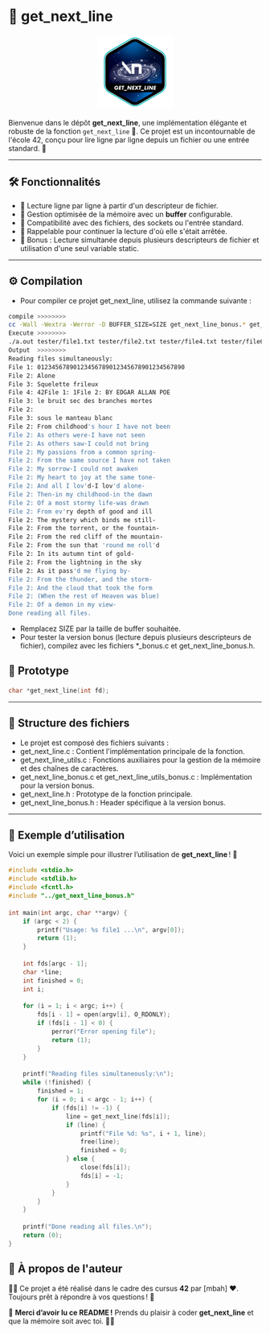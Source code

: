 # 📜 **get_next_line**  

<p align="center">
  <img src="https://github.com/mbah24-dev/mbah24-dev/blob/main/42_badges/get_next_linee.png" alt="GNL 42 project badge"/>
</p>

Bienvenue dans le dépôt **get_next_line**, une implémentation élégante et robuste de la fonction `get_next_line` 🧵. Ce projet est un incontournable de l'école 42, conçu pour lire ligne par ligne depuis un fichier ou une entrée standard. 🌟

---

## 🛠️ **Fonctionnalités**
- 📄 Lecture ligne par ligne à partir d'un descripteur de fichier.
- 💾 Gestion optimisée de la mémoire avec un **buffer** configurable.
- 🚀 Compatibilité avec des fichiers, des sockets ou l'entrée standard.
- 🔄 Rappelable pour continuer la lecture d'où elle s'était arrêtée.
- 🔢 Bonus : Lecture simultanée depuis plusieurs descripteurs de fichier et utilisation d'une seul variable static.
---

## ⚙️ Compilation

- Pour compiler ce projet get_next_line, utilisez la commande suivante :

```bash
compile >>>>>>>>
cc -Wall -Wextra -Werror -D BUFFER_SIZE=SIZE get_next_line_bonus.* get_next_line_utils_bonus.c test/main.c
Execute >>>>>>>>
./a.out tester/file1.txt tester/file2.txt tester/file4.txt tester/file6.txt 
Output  >>>>>>>>
Reading files simultaneously:
File 1: 01234567890123456789012345678901234567890
File 2: Alone
File 3: Squelette frileux
File 4: 42File 1: 1File 2: BY EDGAR ALLAN POE
File 3: le bruit sec des branches mortes
File 2: 
File 3: sous le manteau blanc
File 2: From childhood's hour I have not been
File 2: As others were-I have not seen
File 2: As others saw-I could not bring
File 2: My passions from a common spring-
File 2: From the same source I have not taken
File 2: My sorrow-I could not awaken
File 2: My heart to joy at the same tone-
File 2: And all I lov'd-I lov'd alone-
File 2: Then-in my childhood-in the dawn
File 2: Of a most stormy life-was drawn
File 2: From ev'ry depth of good and ill
File 2: The mystery which binds me still-
File 2: From the torrent, or the fountain-
File 2: From the red cliff of the mountain-
File 2: From the sun that 'round me roll'd
File 2: In its autumn tint of gold-
File 2: From the lightning in the sky
File 2: As it pass'd me flying by-
File 2: From the thunder, and the storm-
File 2: And the cloud that took the form
File 2: (When the rest of Heaven was blue)
File 2: Of a demon in my view-
Done reading all files.
```

- Remplacez SIZE par la taille de buffer souhaitée.
- Pour tester la version bonus (lecture depuis plusieurs descripteurs de fichier), compilez avec les fichiers *_bonus.c et get_next_line_bonus.h.


## 🚧 **Prototype**

```c
char *get_next_line(int fd);
```
---

## 📂 Structure des fichiers

- Le projet est composé des fichiers suivants :
- get_next_line.c : Contient l'implémentation principale de la fonction.
- get_next_line_utils.c : Fonctions auxiliaires pour la gestion de la mémoire et des chaînes de caractères.
- get_next_line_bonus.c et get_next_line_utils_bonus.c : Implémentation pour la version bonus.
- get_next_line.h : Prototype de la fonction principale.
- get_next_line_bonus.h : Header spécifique à la version bonus.
---
## 🌟 Exemple d’utilisation

Voici un exemple simple pour illustrer l’utilisation de **get_next_line** ! 🎉

```c
#include <stdio.h>
#include <stdlib.h>
#include <fcntl.h>
#include "../get_next_line_bonus.h"

int main(int argc, char **argv) {
    if (argc < 2) {
        printf("Usage: %s file1 ...\n", argv[0]);
        return (1);
    }

    int fds[argc - 1];
    char *line;
    int finished = 0;
    int i;

    for (i = 1; i < argc; i++) {
        fds[i - 1] = open(argv[i], O_RDONLY);
        if (fds[i - 1] < 0) {
            perror("Error opening file");
            return (1);
        }
    }

    printf("Reading files simultaneously:\n");
    while (!finished) {
        finished = 1;
        for (i = 0; i < argc - 1; i++) {
            if (fds[i] != -1) {
                line = get_next_line(fds[i]);
                if (line) {
                    printf("File %d: %s", i + 1, line);
                    free(line);
                    finished = 0;
                } else {
                    close(fds[i]);
                    fds[i] = -1; 
                }
            }
        }
    }

    printf("Done reading all files.\n");
    return (0);
}
```
 
## 🌈 À propos de l'auteur

👨‍💻 Ce projet a été réalisé dans le cadre des cursus **42** par [mbah] ❤️. Toujours prêt à répondre à vos questions ! 🎉

🎉 **Merci d’avoir lu ce README !** Prends du plaisir à coder **get_next_line** et que la mémoire soit avec toi. 💾🔥

